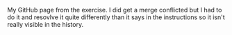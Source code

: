 My GitHub page from the exercise. I did get a merge conflicted but I had to do it and resovlve it quite differently than it says in the instructions so it isn't really visible in the history.
